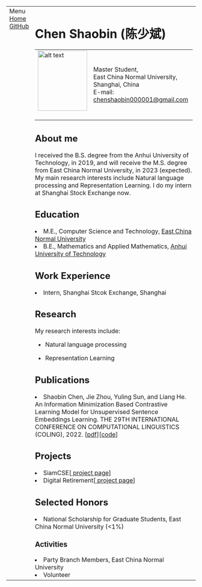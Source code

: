 <head>
<meta name="generator" content="jemdoc, see http://jemdoc.jaboc.net/" />
<meta http-equiv="Content-Type" content="text/html;charset=utf-8" />
<link rel="stylesheet" href="jemdoc.css" type="text/css" />
<link rel="shortcut icon" href="favicon.ico" />
<link rel="bookmark" href="favicon.ico" type="image/x-icon"　/>
<title>Chen Shaobin (陈少斌)</title>
</head>
<body>
<table summary="Table for page layout." id="tlayout">
<tr valign="top">
<td id="layout-menu">
<div class="menu-category">Menu</div>
<div class="menu-item"><a href="index.html" class="current">Home</a></div>
<div class="menu-item"><a href="https://github.com/ShaobinChen-AH">GitHub</a></div>
</td>
<td id="layout-content">
<div id="toptitle">
<h1>Chen Shaobin (陈少斌) </h1>
</div>
<table class="imgtable"><tr><td>
<a href="https://as.github.io/"><img src="photos/bio.jpg" alt="alt text" width="131px" height="160px" /></a>&nbsp;</td>
<td align="left"><p>Master Student,<br />
East China Normal University,<br />
Shanghai, China <br /> 
E-mail: <a href="mailto:chenshaobin000001@gmail.com">chenshaobin000001@gmail.com</a></p>
</td></tr></table>
<h2>About me</h2>
<p>I received the B.S. degree from the Anhui University of Technology, in 2019, and will receive the M.S. degree from East China Normal University, in 2023 (expected). My main research interests include Natural language processing and Representation Learning. I do my intern at Shanghai Stock Exchange now.</p>
  
<h2>Education</h2>
<li>M.E., Computer Science and Technology, <a href="https://www.ecnu.edu.cn//">East China Normal University</a></li>
<li>B.E., Mathematics and Applied Mathematics, <a href="https://www.ahut.edu.cn//">Anhui University of Technology</a></li>

<h2>Work Experience</h2>
<li>Intern, Shanghai Stcok Exchange, Shanghai</li>
  
<h2>Research</h2>
<p>My research interests include: </p>
<ul>
<li><p>Natural language processing</p>
</li>
<li><p>Representation Learning</p>
</li>
</ul>

<h2>Publications </h2>
<li>Shaobin Chen, Jie Zhou, Yuling Sun, and Liang He. An Information Minimization Based Contrastive Learning Model for Unsupervised Sentence Embeddings Learning. THE 29TH INTERNATIONAL CONFERENCE ON COMPUTATIONAL LINGUISTICS (COLING), 2022.  [<a href="https://arxiv.org/pdf/2209.10951.pdf">pdf</a>][<a href="https://github.com/ShaobinChen-AH/InforMin-CL">code</a>]</li>

<h2>Projects</h2>
<li>SiamCSE[<a href="https://github.com/ShaobinChen-AH/SiamCSE"> project page</a>]</li>
<li>Digital Retirement[<a href="https://github.com/ShaobinChen-AH/Influence-Function-Implemented-by-Myself"> project page</a>]</li>

<h2>Selected Honors</h2>
<li>National Scholarship for Graduate Students, East China Normal University (<1%)</li>
  
<h3>Activities</h3>
<li>Party Branch Members, East China Normal University</li>
<li>Volunteer</li>

</td>
</tr>
</table>
</body>
</html>
